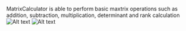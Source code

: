 MatrixCalculator is able to perform basic maxtrix operations 
such as addition, subtraction, multiplication,
determinant and rank calculation
![Alt text](screendhot.png?raw=true "Screenshot")
![Alt text](screendhot2.png?raw=true "Screenshot2")